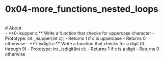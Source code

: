 # 0x04-more_functions_nested_loops
<br>
# About
<br>
- **0-isupper.c:** Write a function that checks for uppercase character
	- Prototype: int _isupper(int c);
	- Returns 1 if c is uppercase
	- Returns 0 otherwise
- **1-isdigit.c:** Write a function that checks for a digit (0 through 9)
	- Prototype: int _isdigit(int c);
	- Returns 1 if c is a digit
	- Returns 0 otherwise
